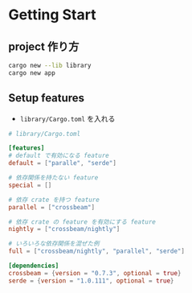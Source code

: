 # Getting Start

## project 作り方

```bash
cargo new --lib library
cargo new app
```

## Setup features

- `library/Cargo.toml` を入れる

```toml
# library/Cargo.toml

[features]
# default で有効になる feature
default = ["paralle", "serde"]

# 依存関係を持たない feature
special = []

# 依存 crate を持つ feature
parallel = ["crossbeam"]

# 依存 crate の feature を有効にする feature
nightly = ["crossbeam/nightly"]

# いろいろな依存関係を混ぜた例
full = ["crossbeam/nightly", "parallel", "serde"]

[dependencies]
crossbeam = {version = "0.7.3", optional = true}
serde = {version = "1.0.111", optional = true}
```
